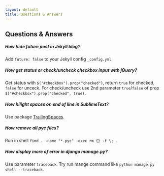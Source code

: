 ```yaml
---
layout: default
title: Questions & Answers
---
```


## Questions & Answers

##### How hide future post in Jekyll blog?

Add `future: false` to your Jekyll config `_config.yml`.

##### How get status or check/uncheck checkbox input with jQuery?

Get status with `$("#checkbox").prop("checked")`, return `true` for checked, `false` for unceck. For check/uncheck use 2nd parameter `true`/`false` of prop `$("#checkbox").prop("checked", true)`.

##### How hilight spaces on end of line in SublimeText?

Use package [TrailingSpaces](https://github.com/SublimeText/TrailingSpaces).

##### How remove all pyc files?

Run in shell `find . -name "*.pyc" -exec rm {} -f \; `.

##### How display more of error in django manage.py?

Use parameter `traceback`. Try run mange command like `python manage.py shell --traceback`.